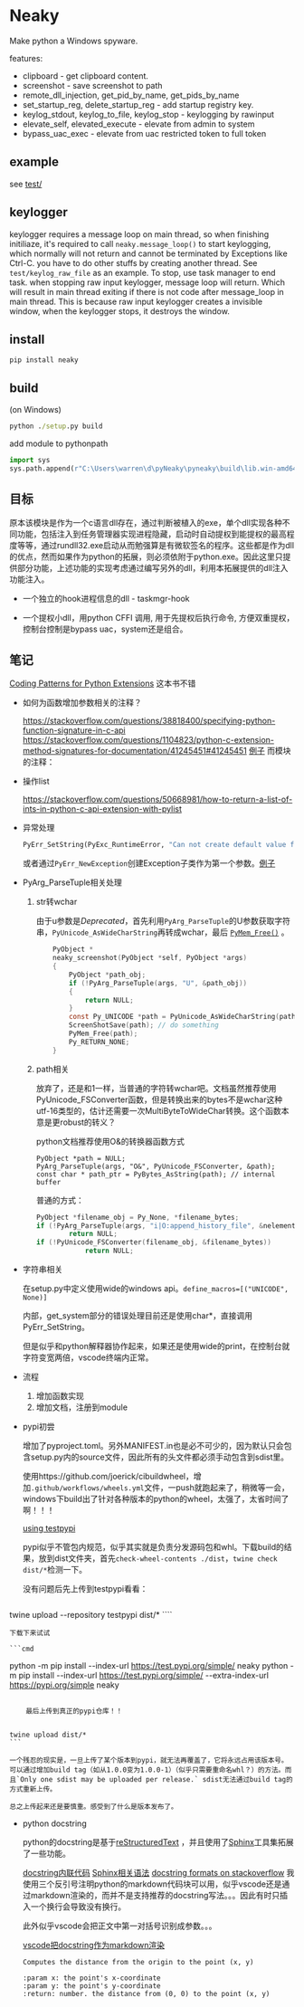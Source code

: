 # Neaky

Make python a Windows spyware.

features:
- clipboard - get clipboard content.
- screenshot - save screenshot to path
- remote_dll_injection, get_pid_by_name, get_pids_by_name 
- set_startup_reg, delete_startup_reg - add startup registry key.
- keylog_stdout, keylog_to_file, keylog_stop - keylogging by rawinput
- elevate_self, elevated_execute - elevate from admin to system
- bypass_uac_exec - elevate from uac restricted token to full token

## example
see [test/](https://github.com/am009/pyneaky/tree/main/test)

## keylogger
keylogger requires a message loop on main thread, so when finishing initiliaze, it's required to call `neaky.message_loop()` to start keylogging, which normally will not return and cannot be terminated by Exceptions like Ctrl-C. you have to do other stuffs by creating another thread. See `test/keylog_raw_file` as an example. To stop, use task manager to end task.
when stopping raw input keylogger, message loop will return. Which will result in main thread exiting if there is not code after message_loop in main thread. This is because raw input keylogger creates a invisible window, when the keylogger stops, it destroys the window.

## install
```
pip install neaky
```

## build

(on Windows)

```cmd
python ./setup.py build
```

add module to pythonpath
```python
import sys
sys.path.append(r"C:\Users\warren\d\pyNeaky\pyneaky\build\lib.win-amd64-3.9")
```



## 目标

原本该模块是作为一个c语言dll存在，通过判断被植入的exe，单个dll实现各种不同功能，包括注入到任务管理器实现进程隐藏，启动时自动提权到能提权的最高程度等等，通过rundll32.exe启动从而勉强算是有微软签名的程序。这些都是作为dll的优点，然而如果作为python的拓展，则必须依附于python.exe。因此这里只提供部分功能，上述功能的实现考虑通过编写另外的dll，利用本拓展提供的dll注入功能注入。

- 一个独立的hook进程信息的dll - taskmgr-hook

- 一个提权小dll，用python CFFI 调用, 用于先提权后执行命令, 方便双重提权，控制台控制是bypass uac，system还是组合。



## 笔记

[Coding Patterns for Python Extensions](https://pythonextensionpatterns.readthedocs.io/en/latest/index.html) 这本书不错

- 如何为函数增加参数相关的注释？

    https://stackoverflow.com/questions/38818400/specifying-python-function-signature-in-c-api
    https://stackoverflow.com/questions/1104823/python-c-extension-method-signatures-for-documentation/41245451#41245451
    [例子](https://github.com/MSeifert04/iteration_utilities/blob/master/src/iteration_utilities/_iteration_utilities/docsfunctions.h)
    而模块的注释：

- 操作list

    https://stackoverflow.com/questions/50668981/how-to-return-a-list-of-ints-in-python-c-api-extension-with-pylist

- 异常处理

    ```python
    PyErr_SetString(PyExc_RuntimeError, "Can not create default value for " #name);
    ```
    或者通过`PyErr_NewException`创建Exception子类作为第一个参数。[例子](https://docs.python.org/3/extending/extending.html#intermezzo-errors-and-exceptions) 

- PyArg_ParseTuple相关处理

    1. str转wchar

       由于u参数是*Deprecated*，首先利用`PyArg_ParseTuple`的U参数获取字符串，`PyUnicode_AsWideCharString`再转成wchar，最后 [`PyMem_Free()`](https://docs.python.org/3/c-api/memory.html#c.PyMem_Free) 。

       ```c
           PyObject *
           neaky_screenshot(PyObject *self, PyObject *args)
           {
               PyObject *path_obj;
               if (!PyArg_ParseTuple(args, "U", &path_obj))
               {
                   return NULL;
               }
               const Py_UNICODE *path = PyUnicode_AsWideCharString(path_obj, NULL);
               ScreenShotSave(path); // do something
               PyMem_Free(path);
               Py_RETURN_NONE;
           }
       ```

       

    2. path相关

       放弃了，还是和1一样，当普通的字符转wchar吧。文档虽然推荐使用PyUnicode_FSConverter函数，但是转换出来的bytes不是wchar这种utf-16类型的，估计还需要一次MultiByteToWideChar转换。这个函数本意是更robust的转义？

       python文档推荐使用O&的转换器函数方式

       ```
       PyObject *path = NULL;
       PyArg_ParseTuple(args, "O&", PyUnicode_FSConverter, &path);
       const char * path_ptr = PyBytes_AsString(path); // internal buffer
       ```

       普通的方式：

       ```cpp
       PyObject *filename_obj = Py_None, *filename_bytes;
       if (!PyArg_ParseTuple(args, "i|O:append_history_file", &nelements, &filename_obj))
               return NULL;
       if (!PyUnicode_FSConverter(filename_obj, &filename_bytes))
                   return NULL;
       ```

       

- 字符串相关

  在setup.py中定义使用wide的windows api。`define_macros=[("UNICODE", None)]`

  内部，get_system部分的错误处理目前还是使用char*，直接调用PyErr_SetString。

  但是似乎和python解释器协作起来，如果还是使用wide的print，在控制台就字符变宽两倍，vscode终端内正常。



- 流程
    1. 增加函数实现
    2. 增加文档，注册到module



- pypi初尝

    增加了pyproject.toml。另外MANIFEST.in也是必不可少的，因为默认只会包含setup.py内的source文件，因此所有的头文件都必须手动包含到sdist里。

    使用https://github.com/joerick/cibuildwheel，增加`.github/workflows/wheels.yml`文件，一push就跑起来了，稍微等一会，windows下build出了针对各种版本的python的wheel，太强了，太省时间了啊！！！

    [using testpypi](https://packaging.python.org/guides/using-testpypi/) 

    pypi似乎不管包内规范，似乎其实就是负责分发源码包和whl。下载build的结果，放到dist文件夹，首先`check-wheel-contents ./dist`，`twine check dist/*`检测一下。

    没有问题后先上传到testpypi看看：
    
    ````
twine upload --repository testpypi dist/*
    ````

    下载下来试试
    
    ```cmd
python -m pip install --index-url https://test.pypi.org/simple/ neaky
    python -m pip install --index-url https://test.pypi.org/simple/ --extra-index-url https://pypi.org/simple neaky
```
    
    最后上传到真正的pypi仓库！！
    
```
    twine upload dist/*
    ```
    
    一个残忍的现实是，一旦上传了某个版本到pypi，就无法再覆盖了，它将永远占用该版本号。可以通过增加build tag（如从1.0.0变为1.0.0-1）（似乎只需要重命名whl？）的方法。而且`Only one sdist may be uploaded per release.` sdist无法通过build tag的方式重新上传。
    
    总之上传起来还是要慎重。感受到了什么是版本发布了。



- python docstring

  python的docstring是基于[reStructuredText](http://docutils.sourceforge.net/rst.html) ，并且使用了[Sphinx](http://sphinx-doc.org/)工具集拓展了一些功能。

  [docstring内联代码](https://stackoverflow.com/questions/56892631/how-to-add-code-snippets-to-python-docstring-not-as-doctest) [Sphinx相关语法](https://pythonhosted.org/an_example_pypi_project/sphinx.html#code) [docstring formats on stackoverflow](https://stackoverflow.com/questions/3898572/what-is-the-standard-python-docstring-format/24385103#24385103) 我使用三个反引号注明python的markdown代码块可以用，似乎vscode还是通过markdown渲染的，而并不是支持推荐的docstring写法。。。因此有时只插入一个换行会导致没有换行。

  此外似乎vscode会把正文中第一对括号识别成参数。。。

  [vscode把docstring作为markdown渲染](https://stackoverflow.com/questions/57017994/what-is-the-python-docstring-format-supported-by-visual-studio-code) 

  ```
  Computes the distance from the origin to the point (x, y)
  
  :param x: the point's x-coordinate
  :param y: the point's y-coordinate
  :return: number. the distance from (0, 0) to the point (x, y)
  ```

  